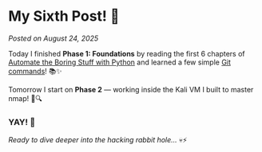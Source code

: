 # My Sixth Post! 🎉

_Posted on August 24, 2025_

Today I finished **Phase 1: Foundations** by reading the first 6 chapters of [Automate the Boring Stuff with Python](https://automatetheboringstuff.com/) and learned a few simple [Git commands](https://learngitbranching.js.org/)! 📚✨

Tomorrow I start on **Phase 2** — working inside the Kali VM I built to master nmap! 🐧🔍

### YAY! 🚀

_Ready to dive deeper into the hacking rabbit hole..._ 💀⚡